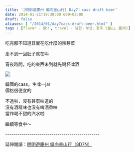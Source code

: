 ```yaml
---
title: '[明明遊慶州 偏向釜山行] Day7：cass draft beer'
date: 2014-01-21T19:30:00.000+08:00
draft: false
aliases: [ "/2014/01/day7cass-draft-beer.html" ]
tags : [flavor - 飲！, travel - 남한・부산、경주 (釜山、慶州)]
---
```


吃完那不知道其實在吃什麼的辣芽菜

走不到一回肚子就在叫

宵夜時間，吃的東西未到就先喝杯啤酒

[![](https://1.bp.blogspot.com/-zGAksHb0H7w/XCjPLbvO8_I/AAAAAAAADjE/3n05CiJ8apQmGS8MorOwKQ4Jf5C8h-yHQCLcBGAs/s640/19.jpg)](https://1.bp.blogspot.com/-zGAksHb0H7w/XCjPLbvO8_I/AAAAAAAADjE/3n05CiJ8apQmGS8MorOwKQ4Jf5C8h-yHQCLcBGAs/s1600/19.jpg)

韓國的cass，生啤一jar  
價格很便宜的  
  
不過啦，沒有甚麼味道的  
沒有酒精味也沒有啤酒香味  
當作喝不甜的汽水啦  
  
繼續等食中～  
  
\-----------------------------------------------  
  
延伸閱讀：[明明遊慶州 偏向釜山行（8D7N）](http://www.hidie.net/2014/01/8d7n.html)